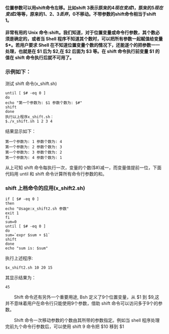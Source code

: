 
#### 位置参数可以用shift命令左移。比如shift 3表示原来的$4现在变成$1，原来的$5现在变成$2等等，原来的$1、$2、$3丢弃，$0不移动。不带参数的shift命令相当于shift 1。     

#### 非常有用的 Unix 命令:shift。我们知道，对于位置变量或命令行参数，其个数必须是确定的，或者当 Shell 程序不知道其个数时，可以把所有参数一起赋值给变量$*。若用户要求 Shell 在不知道位置变量个数的情况下，还能逐个的把参数一一处理，也就是在 $1 后为 $2,在 $2 后面为 $3 等。在 shift 命令执行前变量 $1 的值在 shift 命令执行后就不可用了。

### 示例如下：

测试 shift 命令(x_shift.sh)

	until [ $# -eq 0 ]
	do
	echo "第一个参数为: $1 参数个数为: $#"
	shift
	done
	执行以上程序x_shift.sh：
	$./x_shift.sh 1 2 3 4

结果显示如下：

	第一个参数为: 1 参数个数为: 4
	第一个参数为: 2 参数个数为: 3
	第一个参数为: 3 参数个数为: 2
	第一个参数为: 4 参数个数为: 1

从上可知 shift 命令每执行一次，变量的个数($#)减一，而变量值提前一位，下面代码用 until 和 shift 命令计算所有命令行参数的和。

### shift 上档命令的应用(x_shift2.sh)

	if [ $# -eq 0 ]
	then
	echo "Usage:x_shift2.sh 参数"
	exit 1
	fi
	sum=0
	until [ $# -eq 0 ]
	do
	sum=`expr $sum + $1`
	shift
	done
	echo "sum is: $sum"

执行上述程序:

	$x_shift2.sh 10 20 15

其显示结果为：

	45

　　Shift 命令还有另外一个重要用途, Bsh 定义了9个位置变量，从 $1 到 $9,这并不意味着用户在命令行只能使用9个参数，借助 shift 命令可以访问多于9个的参数。      

　　Shift 命令一次移动参数的个数由其所带的参数指定。例如当 shell 程序处理完前九个命令行参数后，可以使用 shift 9 命令把 $10 移到 $1